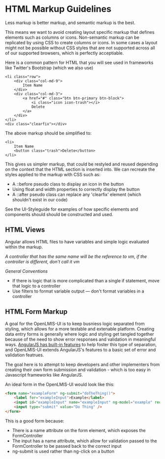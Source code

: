 # HTML Markup Guidelines

Less markup is better markup, and semantic markup is the best.

This means we want to avoid creating layout specific markup that defines elements such as columns or icons. Non-semantic markup can be replicated by using CSS to create columns or icons. In some cases a layout might not be possible without CSS styles that are not supported across all of our supported browsers, which is perfectly acceptiable.

Here is a common pattern for HTML that you will see used in frameworks like Twitter's Bootstrap (which we also use)
```
<li class="row">
	<div class="col-md-9">
		Item Name
	</div>
	<div class="col-md-3">
		<a href="#" class="btn btn-primary btn-block">
			<i class="icon icon-trash"></i>
			Delete
		</a>
	</div>
</li>
<div class="clearfix"></div>
```

The above markup should be simplified to:
```
<li>
	Item Name
	<button class="trash">Delete</button>
</li>
```
This gives us simpler markup, that could be restyled and reused depending on the context that the HTML section is inserted into. We can recreate the styles applied to the markup with CSS such as:
* A ::before pseudo class to display an icon in the button
* Using float and width properties to correctly display the button
* A ::after pseudo class can replace any 'clearfix' element (which shouldn't exist in our code)

See the UI-Styleguide for examples of how specific elements and components should should be constructed and used.

## HTML Views
Angular allows HTML files to have variables and simple logic evaluated within the markup.

*A controller that has the same name will be the reference to vm, if the controller is different, don't call it vm*

*General Conventions*
* If there is logic that is more complicated than a single if statement, move that logic to a controller
* Use filters to format variable output — don't format variables in a controller

## HTML Form Markup
A goal for the OpenLMIS-UI is to keep busniess logic separated from styling, which allows for a more testable and extenable platform. Creating data entry forms is generally where logic and styling get tangled together because of the need to show error responses and validation in meaningful ways. [AngularJS has built-in features](https://docs.angularjs.org/guide/forms) to help foster this type of separation, and OpenLMIS-UI extends AngularJS's features to a basic set of error and validation featrues.

The goal here is to attempt to keep developers and other implementers from creating their own form submission and validation - which is too easy in Javascript frameworks like AngularJS.

An ideal form in the OpenLMIS-UI would look like this:
```HTML
<form name="exampleForm" ng-submit="doTheThing()">
	<label for="exampleInput">Example</label>
	<input id="exampleInput" name="exampleInput" ng-model="example" required />
	<input type="submit" value="Do Thing" />
</form>
```
This is a good form because:
* There is a name attribute on the form element, which exposes the FormController
* The input has a name attribute, which allow for validation passed to the FormController to be passed back to the correct input
* ng-submit is used rather than ng-click on a button